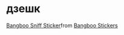 # дзешк
<div class="tenor-gif-embed" data-postid="9964714542453919200" data-share-method="host" data-aspect-ratio="1.22222" data-width="100%"><a href="https://tenor.com/view/bangboo-sniff-zenless-zone-zero-zzz-belobog-gif-9964714542453919200">Bangboo Sniff Sticker</a>from <a href="https://tenor.com/search/bangboo-stickers">Bangboo Stickers</a></div> <script type="text/javascript" async src="https://tenor.com/embed.js"></script>
